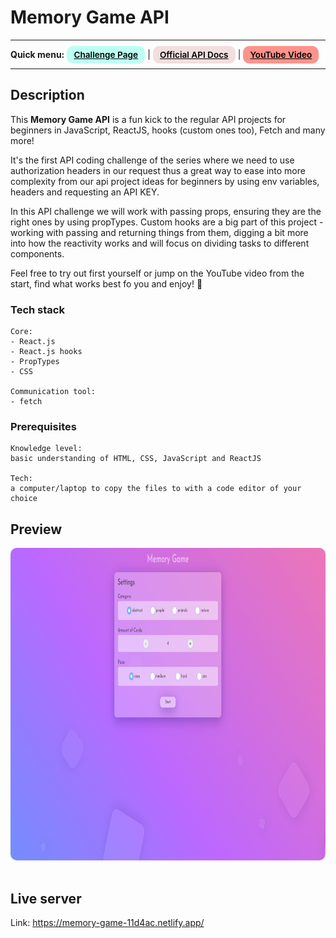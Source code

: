 # Memory Game API

---

<div>
<b>Quick menu:</b>
<a href="https://theultimateapichallenge.com/challenges/memory-game-api" target="_blank" rel="noopener noreferrer"
    style="padding:0.35rem 0.7rem;
    color: black;
    background: #BDFFF3;
    border-radius:10px;
    font-size:0.85rem;
    font-weight:600;">Challenge Page</a> |
<a href="https://www.pexels.com/api/" target="_blank" rel="noopener noreferrer"
    style="padding:0.35rem 0.7rem;
    color: black;
    background: #F1DEDE;
    border-radius:10px;
    font-size:0.85rem;
    font-weight:600;">Official API Docs</a> |
<a href="https://youtu.be/9VSGuga67vI" target="_blank" rel="noopener noreferrer"
    style="padding:0.35rem 0.7rem;
    color: black;
    background: #FE938C;
    border-radius:10px;
    font-size:0.85rem;
    font-weight:600;">YouTube Video</a> 
</div>

---

## Description

<p>This <b>Memory Game API</b> is a fun kick to the regular API projects for beginners in JavaScript, ReactJS, hooks (custom ones too), Fetch and many more!</p>

<p>It's the first API coding challenge of the series where we need to use authorization headers in our request thus a great way to ease into more complexity from our api project ideas for beginners by using env variables, headers and requesting an API KEY.</p>

<p>In this API challenge we will work with passing props, ensuring they are the right ones by using propTypes. Custom hooks are a big part of this project - working with passing and returning things from them, digging a bit more into how the reactivity works and will focus on dividing tasks to different components.</p>

<p>Feel free to try out first yourself or jump on the YouTube video from the start, find what works best fo you and enjoy! 🐣
</p>

### Tech stack

```
Core:
- React.js
- React.js hooks
- PropTypes
- CSS

Communication tool:
- fetch
```

### Prerequisites

```
Knowledge level:
basic understanding of HTML, CSS, JavaScript and ReactJS

Tech:
a computer/laptop to copy the files to with a code editor of your choice
```

## Preview

<img src="/preview.png" height="500" style="border-radius:10px;margin-bottom:1rem;" />

## Live server

Link: https://memory-game-11d4ac.netlify.app/
